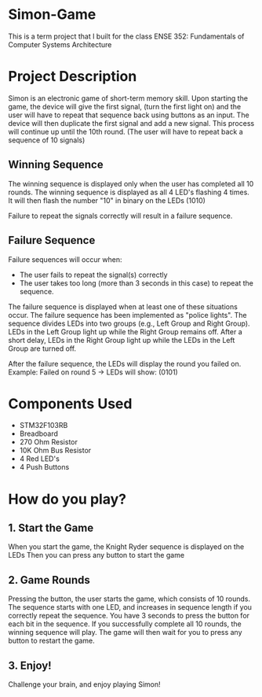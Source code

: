 # Simon-Game
This is a term project that I built for the class ENSE 352: Fundamentals of Computer Systems Architecture


# Project Description

Simon is an electronic game of short-term memory skill. Upon starting the game, the device will give the first signal, (turn the first light on) and the user will have to repeat that sequence back using buttons as an input. The device will then duplicate the first signal and add a new signal. This process will continue up until the 10th round. (The user will have to repeat back a sequence of 10 signals)

## Winning Sequence
The winning sequence is displayed only when the user has completed all 10 rounds. The winning sequence is displayed as all 4 LED's flashing 4 times. It will then flash the number "10" in binary on the LEDs (1010)

Failure to repeat the signals correctly will result in a failure sequence. 
## Failure Sequence
Failure sequences will occur when:

- The user fails to repeat the signal(s) correctly
- The user takes too long (more than 3 seconds in this case) to repeat the sequence.

The failure sequence is displayed when at least one of these situations occur. The failure sequence has been implemented as "police lights". 
The sequence divides LEDs into two groups (e.g., Left Group and Right Group).
LEDs in the Left Group light up while the Right Group remains off.
After a short delay, LEDs in the Right Group light up while the LEDs in the Left Group are turned off.

After the failure sequence, the LEDs will display the round you failed on. 
    Example: Failed on round 5 -> LEDs will show: (0101)

# Components Used
- STM32F103RB
- Breadboard
- 270 Ohm Resistor
- 10K Ohm Bus Resistor
- 4 Red LED's
- 4 Push Buttons


# How do you play?
## 1. Start the Game
When you start the game, the Knight Ryder sequence is displayed on the LEDs
Then you can press any button to start the game

## 2. Game Rounds
Pressing the button, the user starts the game, which consists of 10 rounds. The sequence starts with one LED, and increases in sequence length if you correctly repeat the sequence. You have 3 seconds to press the button for each bit in the sequence. If you successfully complete all 10 rounds, the winning sequence will play. The game will then wait for you to press any button to restart the game.

## 3. Enjoy!
Challenge your brain, and enjoy playing Simon!



